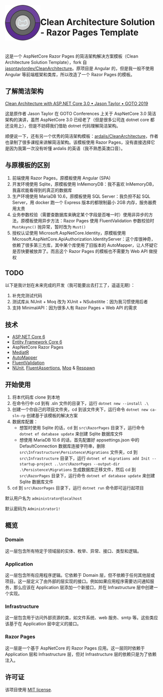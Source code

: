  <img align="left" width="116" height="116" src="https://raw.githubusercontent.com/Kit086/Kit.CleanArchitecture/main/.github/kiticon.png" />
 
 # Clean Architecture Solution - Razor Pages Template


<br/>

这是一个 AspNetCore Razor Pages 的简洁架构解决方案模板（Clean Architecture Solution Template），fork 自 [jasontaylordev/CleanArchitecture](https://github.com/jasontaylordev/CleanArchitecture)。原项目是 Angular 的，但是我一般不使用 Angular 等前端框架和类库，所以改造了一个 Razor Pages 的模板。

## 了解简洁架构

[Clean Architecture with ASP.NET Core 3.0 • Jason Taylor • GOTO 2019](https://www.youtube.com/watch?v=dK4Yb6-LxAk)

这是原作者 Jason Taylor 在 GOTO Conferences 上关于 AspNetCore 3.0 简洁架构的演讲，虽然 AspNetCore 3.0 已经老了（但是很多公司连 dotnet core 都还没用上），但是不妨碍我们借助 dotnet 代码理解简洁架构。

顺便说一下，还有另一个优秀的简洁架构模板：[ardalis/CleanArchitecture](https://github.com/ardalis/CleanArchitecture)，作者也录制了很多课程来讲解简洁架构。该模板使用 Razor Pages，没有直接选择它是因为我第一次没有听懂 ardalis 的英语（我不熟悉英澳口音）。

## 与原模板的区别

1. 前端使用 Razor Pages，原模板使用 Angular (SPA)
2. 开发环境使用 Sqlite，原模板使用 InMemoryDB：我不喜欢 InMemoryDB，我喜欢能看得到的真正的数据库
3. 生产环境使用 MariaDB 10.6，原模板使用 SQL Server：我负担不起 SQL Server，用 docker 跑一个 Express 版本的都限制最小 2GB 内存，服务器费用太贵
4. 业务参数校验（需要查数据库来确定某个字段是否唯一时）使用非异步的方法，原模板使用异步方法：Razor Pages 使用 FluentValidation 参数校验时 `MustAsync()` 抛异常，暂时改为 `Must()`
5. 授权认证使用 Microsoft.AspNetCore.Identity，原模板使用 Microsoft.AspNetCore.ApiAuthorization.IdentityServer：这个库很神奇，依赖了很多第三方库，其中某个库使用了旧版本的 AutoMapper，让人怀疑它是否快要被放弃了。而且这个 Razor Pages 的模板也不需要为 Web API 做授权

## TODO

以下是我计划在未来完成的开发（我可能要出去打工了，遥遥无期）：
1. 补充完测试代码
2. 测试库从 NUnit + Moq 改为 XUnit + NSubstitite：因为我习惯使用后者
3. 支持 MinimalAPI：因为很多人有 Razor Pages + Web API 的需求

## 技术

* [ASP.NET Core 6](https://docs.microsoft.com/en-us/aspnet/core/introduction-to-aspnet-core?view=aspnetcore-6.0)
* [Entity Framework Core 6](https://docs.microsoft.com/en-us/ef/core/)
* AspNetCore Razor Pages
* [MediatR](https://github.com/jbogard/MediatR)
* [AutoMapper](https://automapper.org/)
* [FluentValidation](https://fluentvalidation.net/)
* [NUnit](https://nunit.org/), [FluentAssertions](https://fluentassertions.com/), [Moq](https://github.com/moq) & [Respawn](https://github.com/jbogard/Respawn)

## 开始使用

1. 将本代码库 clone 到本地
2. 在命令行中 cd 到有 .sln 文件的目录下，运行 `dotnet new --install .\`
3. 创建一个你自己的项目文件夹，cd 到该文件夹下，运行命令 `dotnet new ca-sln-rp` 创建基于该模板的解决方案
4. 数据库配置：
   - 想暂时使用 Sqlite 的话，cd 到 `src\RazorPages` 目录下，运行命令 `dotnet ef database update` 来创建 Sqlite 数据库文件
   - 想使用 MariaDB 10.6 的话，首先配置好 appsettings.json 中的 DefaultConnection 数据库连接字符串，删除 `src\Infrastructure\Persistence\Migrations` 文件夹，cd 到 `src\Infrastructure` 目录下，运行 `dotnet ef migrations add Init --startup-project ..\src\RazorPages --output-dir .\Persistence\Migrations` 生成数据库迁移文件，然后 cd 到 `src\RazorPages` 目录下，运行命令 `dotnet ef database update` 来创建 Sqlite 数据库文件
5. cd 到 `src\RazorPages` 目录下，运行 `dotnet run` 命令即可运行起项目

默认用户名为 `administrator@localhost`

默认密码为 `Administrator1!`

## 概览

### Domain

这一层包含所有特定于领域层的实体、枚举、异常、接口、类型和逻辑。 

### Application

这一层包含所有应用程序逻辑。它依赖于 Domain 层，但不依赖于任何其他层或项目。这一层定义了由外部的层实现的接口。例如如果应用程序需要访问通知服务，那么应该在 Application 层添加一个新接口，并在 Infrastructure 层中创建一个实现。 

### Infrastructure

这一层包含用于访问外部资源的类，如文件系统、web 服务、smtp 等。这些类应该基于在 Application 层中定义的接口。 

### Razor Pages

这一层是一个基于 AspNetCore 的 Razor Pages 应用。这一层同时依赖于 Application 层和 Infrastructure 层，但对 Infrastructure 层的依赖只是为了依赖注入。

## 许可证

该项目使用 [MIT license](LICENSE).